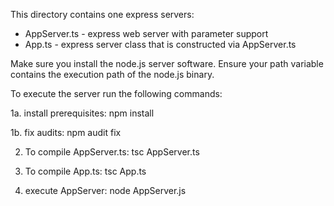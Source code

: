 This directory contains one express servers:
* AppServer.ts - express web server with parameter support
* App.ts - express server class that is constructed via AppServer.ts

Make sure you install the node.js server software.  Ensure your path variable contains the execution path of the node.js binary.

To execute the server run the following commands:

1a. install prerequisites: npm install

1b. fix audits: npm audit fix

2. To compile AppServer.ts: tsc AppServer.ts

3. To compile App.ts: tsc App.ts

4. execute AppServer: node AppServer.js